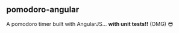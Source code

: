 pomodoro-angular
----

A pomodoro timer built with AngularJS... **with unit tests!!** (OMG) :sunglasses:
